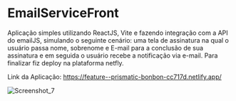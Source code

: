 # EmailServiceFront
Aplicação simples utilizando ReactJS, Vite e fazendo integração com a API do emailJS, simulando o seguinte cenário: uma tela de assinatura na qual o usuário passa nome, sobrenome e E-mail para a conclusão de sua assinatura e em seguida o usuário recebe a notificação via e-mail. Para finalizar fiz deploy na plataforma netfly.

Link da Aplicação: https://feature--prismatic-bonbon-cc717d.netlify.app/

![Screenshot_7](https://github.com/Jvctor/EmailServiceFront/assets/84919135/0c6d0f79-4967-4906-a0fd-b2fa668be2c4)
